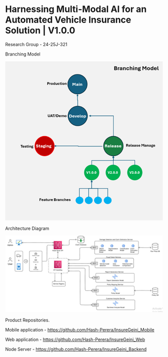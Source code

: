 # Harnessing Multi-Modal AI for an Automated Vehicle Insurance Solution | V1.0.0

Research Group - 24-25J-321

Branching Model

![Branching Model](./images/branch.png)

Architecture Diagram

![Archtecture Diagram](./images/architecture.jpg)

Product Repositories.

Mobile application - https://github.com/Hash-Perera/InsureGeini_Mobile

Web application - https://github.com/Hash-Perera/InsureGeini_Web

Node Server - https://github.com/Hash-Perera/InsureGeini_Backend
